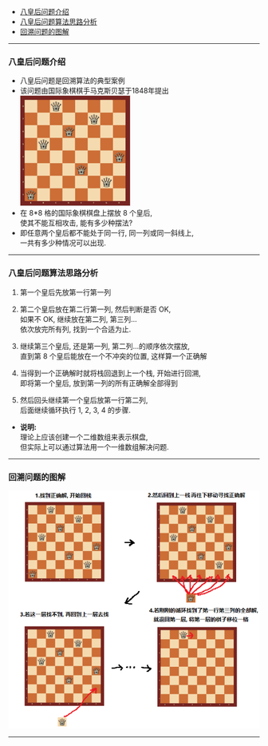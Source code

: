 <!-- TOC -->

- [八皇后问题介绍](#八皇后问题介绍)
- [八皇后问题算法思路分析](#八皇后问题算法思路分析)
- [回溯问题的图解](#回溯问题的图解)

<!-- /TOC -->
****
### 八皇后问题介绍
- 八皇后问题是回溯算法的典型案例   
- 该问题由国际象棋棋手马克斯贝瑟于1848年提出</br>
  ![八皇后问题](../99.images/2020-05-07-15-12-14.png)
- 在 8*8 格的国际象棋棋盘上摆放 8 个皇后,  
  使其不能互相攻击, 能有多少种摆法?
- 即任意两个皇后都不能处于同一行, 同一列或同一斜线上,  
  一共有多少种情况可以出现.

****
### 八皇后问题算法思路分析
1. 第一个皇后先放第一行第一列
   
2. 第二个皇后放在第二行第一列, 然后判断是否 OK,  
   如果不 OK, 继续放在第二列, 第三列...  
   依次放完所有列, 找到一个合适为止.

3. 继续第三个皇后, 还是第一列, 第二列...的顺序依次摆放,  
   直到第 8 个皇后能放在一个不冲突的位置, 这样算一个正确解

4. 当得到一个正确解时就将栈回退到上一个栈, 开始进行回溯,  
   即将第一个皇后, 放到第一列的所有正确解全部得到

5. 然后回头继续第一个皇后放第一行第二列,  
   后面继续循环执行 1, 2, 3, 4 的步骤.

- **说明:**  
  理论上应该创建一个二维数组来表示棋盘,  
  但实际上可以通过算法用一个一维数组解决问题.

****
### 回溯问题的图解
![图解回溯](../99.images/2020-05-07-17-28-47.png)

****

